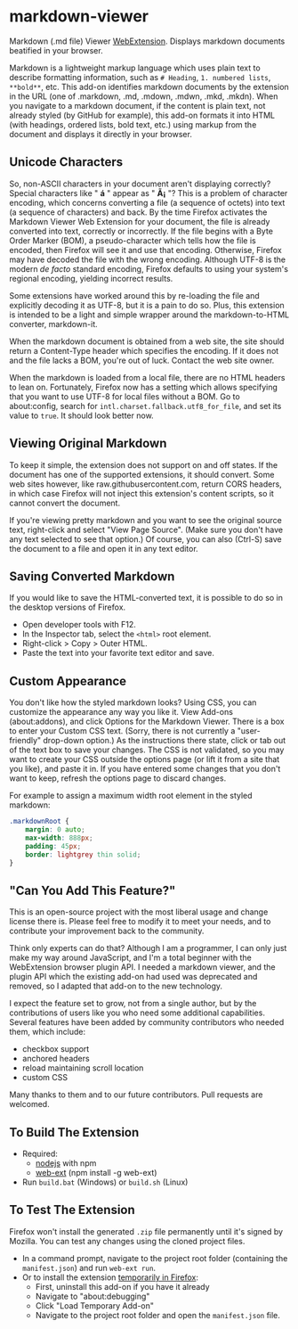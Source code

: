 ﻿# markdown-viewer

Markdown (.md file) Viewer [WebExtension](https://developer.mozilla.org/en-US/Add-ons/WebExtensions).
Displays markdown documents beatified in your browser.

Markdown is a lightweight markup language which uses plain text to describe formatting information, such as `# Heading`, `1. numbered lists`, `**bold**`, etc.
This add-on identifies markdown documents by the extension in the URL (one of .markdown, .md, .mdown, .mdwn, .mkd, .mkdn).
When you navigate to a markdown document, if the content is plain text, not already styled (by GitHub for example), this add-on formats
it into HTML (with headings, ordered lists, bold text, etc.) using markup from the document and displays it directly in your browser.

## Unicode Characters

So, non-ASCII characters in your document aren't displaying correctly? Special characters like " **á** " appear as " **Ã¡** "?
This is a problem of character encoding, which concerns converting a file (a sequence of octets) into text (a sequence of characters) and back.
By the time Firefox activates the Markdown Viewer Web Extension for your document, the file is already converted into text, correctly or incorrectly.
If the file begins with a Byte Order Marker (BOM), a pseudo-character which tells how the file is encoded, then Firefox will see it and use that encoding.
Otherwise, Firefox may have decoded the file with the wrong encoding.
Although UTF-8 is the modern _de facto_ standard encoding, Firefox defaults to using your system's regional encoding, yielding incorrect results.

Some extensions have worked around this by re-loading the file and explicitly decoding it as UTF-8, but it is a pain to do so.
Plus, this extension is intended to be a light and simple wrapper around the markdown-to-HTML converter, markdown-it.

When the markdown document is obtained from a web site, the site should return a Content-Type header which specifies the encoding.
If it does not and the file lacks a BOM, you're out of luck. Contact the web site owner.

When the markdown is loaded from a local file, there are no HTML headers to lean on.
Fortunately, Firefox now has a setting which allows specifying that you want to use UTF-8 for local files without a BOM.
Go to about:config, search for `intl.charset.fallback.utf8_for_file`, and set its value to `true`. It should look better now.

## Viewing Original Markdown

To keep it simple, the extension does not support on and off states.
If the document has one of the supported extensions, it should convert.
Some web sites however, like raw.githubusercontent.com, return CORS headers, in which case Firefox will not inject this extension's content scripts, so it cannot convert the document.

If you're viewing pretty markdown and you want to see the original source text, right-click and select "View Page Source".
(Make sure you don't have any text selected to see that option.)
Of course, you can also (Ctrl-S) save the document to a file and open it in any text editor.

## Saving Converted Markdown

If you would like to save the HTML-converted text, it is possible to do so in the desktop versions of Firefox.
* Open developer tools with F12.
* In the Inspector tab, select the `<html>` root element.
* Right-click > Copy > Outer HTML.
* Paste the text into your favorite text editor and save.

## Custom Appearance

You don't like how the styled markdown looks?
Using CSS, you can customize the appearance any way you like it.
View Add-ons (about:addons), and click Options for the Markdown Viewer.
There is a box to enter your Custom CSS text. (Sorry, there is not currently a "user-friendly" drop-down option.)
As the instructions there state, click or tab out of the text box to save your changes.
The CSS is not validated, so you may want to create your CSS outside the options page (or lift it from a site that you like), and paste it in.
If you have entered some changes that you don't want to keep, refresh the options page to discard changes.

For example to assign a maximum width root element in the styled markdown:

```css
.markdownRoot {
    margin: 0 auto;
    max-width: 888px;
    padding: 45px;
    border: lightgrey thin solid;
}
```

## "Can You Add This Feature?"

This is an open-source project with the most liberal usage and change license there is.
Please feel free to modify it to meet your needs, and to contribute your improvement back to the community.

Think only experts can do that?
Although I am a programmer, I can only just make my way around JavaScript, and I'm a total beginner with the WebExtension browser plugin API.
I needed a markdown viewer, and the plugin API which the existing add-on had used was deprecated and removed, so I adapted that add-on to the new technology.

I expect the feature set to grow, not from a single author, but by the contributions of users like you who need some additional capabilities.
Several features have been added by community contributors who needed them, which include:

* checkbox support
* anchored headers
* reload maintaining scroll location
* custom CSS

Many thanks to them and to our future contributors. Pull requests are welcomed.

## To Build The Extension

* Required:
	* [nodejs](https://nodejs.org/) with npm
	* [web-ext](https://github.com/mozilla/web-ext/) (npm install -g web-ext)
* Run `build.bat` (Windows) or `build.sh` (Linux)

## To Test The Extension

Firefox won't install the generated `.zip` file permanently until it's signed by Mozilla.
You can test any changes using the cloned project files.

* In a command prompt, navigate to the project root folder (containing the `manifest.json`) and run `web-ext run`.
* Or to install the extension [temporarily in Firefox](https://developer.mozilla.org/en-US/Add-ons/WebExtensions/Temporary_Installation_in_Firefox):
  * First, uninstall this add-on if you have it already
  * Navigate to "about:debugging"
  * Click "Load Temporary Add-on"
  * Navigate to the project root folder and open the `manifest.json` file.

